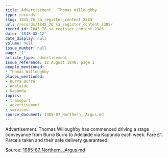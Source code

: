 ```yaml
---
title: Advertisement.  Thomas Willoughby
type: records
slug: 1845_76_sa_register_content_2385
url: /records/1845_76_sa_register_content_2385/
record_id: 1845_76_sa_register_content_2385
date: '1848-08-12'
date_display: null
volume: null
issue_number: null
page: '1'
article_type: advertisement
issue_reference: 12 August 1848, page 1
people_mentioned:
- Thomas Willoughby
places_mentioned:
- Burra Burra
- Adelaide
- Kapunda
topics:
- transport
- advertisement
- services
source_document: 1985-87_Northern__Argus.md
---
```


Advertisement.  Thomas Willoughby has commenced driving a stage conveyance from Burra Burra to Adelaide via Kapunda each week.  Fare £1.  Parcels taken and their safe delivery guaranteed.

Source: [1985-87_Northern__Argus.md](/downloads/markdown/1985-87_Northern__Argus.md)
